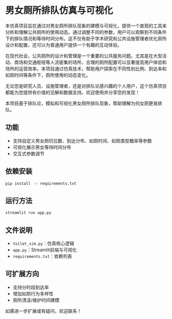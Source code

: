 # 男女厕所排队仿真与可视化

本仿真项目旨在通过对男女厕所排队现象的建模与可视化，提供一个直观的工具来分析和理解公共厕所的使用动态。通过调整不同的参数，用户可以观察到不同条件下的排队情况和等待时间分布。这不仅有助于学术研究和公共设施管理者优化厕所设计和配置，还可以为普通用户提供一个有趣的互动体验。

在现代社会，公共厕所的设计和管理是一个重要的公共服务问题。尤其是在大型活动、商场和交通枢纽等人流密集的场所，合理的厕所配置可以显著提高用户体验和场所的运营效率。本项目通过仿真技术，帮助用户探索在不同性别比例、到达率和如厕时间等条件下，厕所使用的动态变化。

无论您是研究人员、设施管理者，还是对排队论感兴趣的个人用户，这个仿真项目都能为您提供有价值的见解和数据支持。欢迎使用并分享您的发现！

本项目基于排队论，模拟和可视化男女厕所排队现象，帮助理解为何女厕更易排队。

## 功能
- 支持自定义男女厕坑位数、到达分布、如厕时间、如厕类型概率等参数
- 可视化展示男女等待时间分布
- 交互式参数调节

## 依赖安装
```bash
pip install -r requirements.txt
```

## 运行方法
```bash
streamlit run app.py
```

## 文件说明
- `toilet_sim.py`：仿真核心逻辑
- `app.py`：Streamlit前端与可视化
- `requirements.txt`：依赖列表

## 可扩展方向
- 支持分时段到达率
- 增加如厕行为多样性
- 厕所清洁/维护时间建模

如需进一步扩展或有疑问，欢迎联系！ 